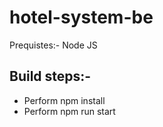 # hotel-system-be

Prequistes:-
Node JS

## Build steps:-
 - Perform npm install
 - Perform npm run start

